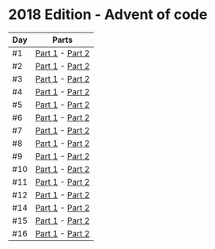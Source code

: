 # 2018 Edition - Advent of code

Day | Parts
--- | -----------------------------------------------------
#1  | [Part 1](day-1/part-1.js) - [Part 2](day-1/part-2.js)
#2  | [Part 1](day-2/part-1.js) - [Part 2](day-2/part-2.js)
#3  | [Part 1](day-3/part-1.js) - [Part 2](day-3/part-2.js)
#4  | [Part 1](day-4/part-1.js) - [Part 2](day-4/part-2.js)
#5  | [Part 1](day-5/part-1.js) - [Part 2](day-5/part-2.js)
#6  | [Part 1](day-6/part-1.js) - [Part 2](day-6/part-2.js)
#7  | [Part 1](day-7/part-1.js) - [Part 2](day-7/part-2.js)
#8  | [Part 1](day-8/part-1.js) - [Part 2](day-8/part-2.js)
#9  | [Part 1](day-9/part-1.js) - [Part 2](day-9/part-2.js)
#10  | [Part 1](day-10/part-1.js) - [Part 2](day-10/part-2.js)
#11  | [Part 1](day-11/part-1.js) - [Part 2](day-11/part-2.js)
#12  | [Part 1](day-12/part-1.js) - [Part 2](day-12/part-2.js)
#14  | [Part 1](day-14/part-1.js) - [Part 2](day-14/part-2.js)
#15  | [Part 1](day-15/part-1.js) - [Part 2](day-15/part-2.js)
#16  | [Part 1](day-16/part-1.js) - [Part 2](day-16/part-2.js)